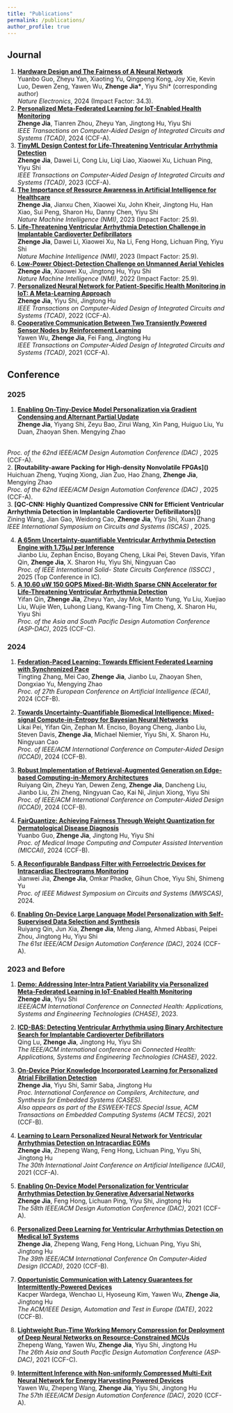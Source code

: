 ```yaml
---
title: "Publications"
permalink: /publications/
author_profile: true
---
```


## Journal 
1. <b>[Hardware Design and The Fairness of A Neural Network](https://www.nature.com/articles/s41928-024-01213-0)</b> <br> 
Yuanbo Guo, Zheyu Yan, Xiaoting Yu, Qingpeng Kong, Joy Xie, Kevin Luo, Dewen Zeng, Yawen Wu,<b> Zhenge Jia*</b>, Yiyu Shi* (corresponding author)<br />
<i> Nature Electronics</i>, 2024 (Impact Factor: 34.3). <br />
2. <b>[Personalized Meta-Federated Learning for IoT-Enabled Health Monitoring](https://ieeexplore.ieee.org/document/10499975)</b> <br> 
<b> Zhenge Jia</b>, Tianren Zhou, Zheyu Yan, Jingtong Hu, Yiyu Shi <br />
<i>IEEE Transactions on Computer-Aided Design of Integrated Circuits and Systems (TCAD)</i>, 2024 (CCF-A). <br />
3. <b>[TinyML Design Contest for Life-Threatening Ventricular Arrhythmia Detection](https://arxiv.org/abs/2305.05105)</b> <br> 
<b> Zhenge Jia</b>, Dawei Li, Cong Liu, Liqi Liao, Xiaowei Xu, Lichuan Ping, Yiyu Shi <br />
<i>IEEE Transactions on Computer-Aided Design of Integrated Circuits and Systems (TCAD)</i>, 2023 (CCF-A). <br />
4. <b>[The Importance of Resource Awareness in Artificial Intelligence for Healthcare](https://www.nature.com/articles/s42256-023-00670-0)</b> <br> 
<b> Zhenge Jia</b>, Jianxu Chen, Xiaowei Xu, John Kheir, Jingtong Hu, Han Xiao, Sui Peng, Sharon Hu, Danny Chen, Yiyu Shi <br />
<i>Nature Machine Intelligence (NMI)</i>, 2023 (Impact Factor: 25.9). <br />
5. <b>[Life-Threatening Ventricular Arrhythmia Detection Challenge in Implantable Cardioverter Defibrillators](https://www.nature.com/articles/s42256-023-00659-9)</b> <br> 
<b> Zhenge Jia</b>, Dawei Li, Xiaowei Xu, Na Li, Feng Hong, Lichuan Ping, Yiyu Shi <br />
<i>Nature Machine Intelligence (NMI)</i>, 2023 (Impact Factor: 25.9). <br />
6. <b>[Low-Power Object-Detection Challenge on Unmanned Aerial Vehicles](https://www.nature.com/articles/s42256-022-00567-4)</b> <br> 
<b> Zhenge Jia</b>, Xiaowei Xu, Jingtong Hu, Yiyu Shi <br />
<i>Nature Machine Intelligence (NMI)</i>, 2022 (Impact Factor: 25.9). <br />
7. <b>[Personalized Neural Network for Patient-Specific Health Monitoring in IoT: A Meta-Learning Approach](https://ieeexplore.ieee.org/document/9743335)</b> <br> 
<b> Zhenge Jia</b>, Yiyu Shi, Jingtong Hu <br />
<i>IEEE Transactions on Computer-Aided Design of Integrated Circuits and Systems (TCAD)</i>, 2022 (CCF-A). <br />
8. <b>[Cooperative Communication Between Two Transiently Powered Sensor Nodes by Reinforcement Learning](https://ieeexplore.ieee.org/document/9335978)</b> <br> 
Yawen Wu, <b> Zhenge Jia</b>, Fei Fang, Jingtong Hu <br />
<i>IEEE Transactions on Computer-Aided Design of Integrated Circuits and Systems (TCAD)</i>, 2021 (CCF-A). <br />



## Conference

### 2025

1. <b>[Enabling On-Tiny-Device Model Personalization via Gradient Condensing and Alternant Partial Update]()</b> <br> 
<b> Zhenge Jia</b>, Yiyang Shi, Zeyu Bao, Zirui Wang, Xin Pang, Huiguo Liu, Yu Duan, Zhaoyan Shen. Mengying Zhao
 <br />
<i> Proc. of the 62nd IEEE/ACM Design Automation Conference (DAC) </i>, 2025 (CCF-A). <br />
2. <b>[Routability-aware Packing for High-density Nonvolatile FPGAs]()</b> <br> 
Huichuan Zheng, Yuqing Xiong, Jian Zuo, Hao Zhang, <b> Zhenge Jia</b>, Mengying Zhao
 <br />
<i> Proc. of the 62nd IEEE/ACM Design Automation Conference (DAC) </i>, 2025 (CCF-A). <br />
3. <b>[QC-CNN: Highly Quantized Compressive CNN for Efficient Ventricular Arrhythmia Detection in Implantable Cardioverter Defibrillators]()</b> <br> 
Zining Wang, Jian Gao, Weidong Cao, <b> Zhenge Jia</b>, Yiyu Shi, Xuan Zhang
 <br />
<i> IEEE International Symposium on Circuits and Systems (ISCAS) </i>, 2025. <br />

4. <b>[A 65nm Uncertainty-quantifiable Ventricular Arrhythmia Detection Engine with 1.75μJ per Inference]()</b> <br> 
Jianbo Liu, Zephan Enciso, Boyang Cheng, Likai Pei, Steven Davis, Yifan Qin, <b> Zhenge Jia</b>, X. Sharon Hu, Yiyu Shi, Ningyuan Cao <br />
<i> Proc. of IEEE International Solid- State Circuits Conference (ISSCC) </i>, 2025 (Top Conference in IC). <br />
5. <b>[A 10.60 uW 150 GOPS Mixed-Bit-Width Sparse CNN Accelerator for Life-Threatening Ventricular Arrhythmia Detection]()</b> <br> 
Yifan Qin, <b> Zhenge Jia</b>, Zheyu Yan, Jay Mok, Manto Yung, Yu Liu, Xuejiao Liu, Wujie Wen, Luhong Liang, Kwang-Ting Tim Cheng, X. Sharon Hu, Yiyu Shi <br />
<i> Proc. of the Asia and South Pacific Design Automation Conference (ASP-DAC)</i>, 2025 (CCF-C). <br />

### 2024

1. <b>[Federation-Paced Learning: Towards Efficient Federated Learning with Synchronized Pace]()</b> <br> 
Tingting Zhang, Mei Cao,<b> Zhenge Jia</b>, Jianbo Lu, Zhaoyan Shen, Dongxiao Yu, Mengying Zhao <br />
<i>Proc. of 27th European Conference on Artificial Intelligence (ECAI)</i>, 2024 (CCF-B). <br />

2. <b>[Towards Uncertainty-Quantifiable Biomedical Intelligence: Mixed-signal Compute-in-Entropy for Bayesian Neural Networks]()</b> <br> 
Likai Pei, Yifan Qin, Zephan M. Enciso, Boyang Cheng, Jianbo Liu, Steven Davis,<b> Zhenge Jia</b>, Michael Niemier, Yiyu Shi, X. Sharon Hu, Ningyuan Cao <br />
<i>Proc. of IEEE/ACM International Conference on Computer-Aided Design (ICCAD)</i>, 2024 (CCF-B). <br />

3. <b>[Robust Implementation of Retrieval-Augmented Generation on Edge-based Computing-in-Memory Architectures]()</b> <br> 
Ruiyang Qin, Zheyu Yan, Dewen Zeng,<b> Zhenge Jia</b>, Dancheng Liu, Jianbo Liu, Zhi Zheng, Ningyuan Cao, Kai Ni, Jinjun Xiong, Yiyu Shi <br />
<i>Proc. of IEEE/ACM International Conference on Computer-Aided Design (ICCAD)</i>, 2024 (CCF-B). <br />

4. <b>[FairQuantize: Achieving Fairness Through Weight Quantization for Dermatological Disease Diagnosis]()</b> <br> 
Yuanbo Guo,<b> Zhenge Jia</b>, Jingtong Hu, Yiyu Shi <br />
<i>Proc. of Medical Image Computing and Computer Assisted Intervention (MICCAI)</i>, 2024 (CCF-B). <br />

5. <b>[A Reconfigurable Bandpass Filter with Ferroelectric Devices for Intracardiac Electrograms Monitoring]()</b> <br> 
Jianwei Jia, <b> Zhenge Jia</b>, Omkar Phadke, Gihun Choe, Yiyu Shi, Shimeng Yu <br />
<i>Proc. of IEEE Midwest Symposium on Circuits and Systems (MWSCAS)</i>, 2024. <br />

6. <b>[Enabling On-Device Large Language Model Personalization with Self-Supervised Data Selection and Synthesis](https://arxiv.org/abs/2311.12275)</b> <br> 
Ruiyang Qin, Jun Xia, <b> Zhenge Jia</b>, Meng Jiang, Ahmed Abbasi, Peipei Zhou, Jingtong Hu, Yiyu Shi <br />
<i>The 61st IEEE/ACM Design Automation Conference (DAC)</i>, 2024 (CCF-A). <br />

### 2023 and Before

1. <b>[Demo: Addressing Inter-Intra Patient Variability via Personalized Meta-Federated Learning in IoT-Enabled Health Monitoring](https://ieeexplore.ieee.org/document/10183740/)</b> <br>
<b> Zhenge Jia</b>, Yiyu Shi <br />
<i>IEEE/ACM International Conference on Connected Health: Applications, Systems and Engineering Technologies (CHASE)</i>, 2023. <br />
2. <b>[ICD-BAS: Detecting Ventricular Arrhythmia using Binary Architecture Search for Implantable Cardioverter Defibrillators](https://ieeexplore.ieee.org/document/9983635)</b> <br> 
Qing Lu, <b> Zhenge Jia</b>, Jingtong Hu, Yiyu Shi <br />
<i>The IEEE/ACM international conference on Connected Health: Applications, Systems and Engineering Technologies (CHASE)</i>, 2022. <br />
3. <b>[On-Device Prior Knowledge Incorporated Learning for Personalized Atrial Fibrillation Detection](https://dl.acm.org/doi/10.1145/3476987)</b> <br> 
<b> Zhenge Jia</b>, Yiyu Shi, Samir Saba, Jingtong Hu <br />
<i>Proc. International Conference on Compilers, Architecture, and Synthesis for Embedded Systems (CASES). </i> <br />
<i>Also appears as part of the ESWEEK-TECS Special Issue, ACM Transactions on Embedded Computing Systems (ACM TECS)</i>, 2021 (CCF-B). <br />
4. <b>[Learning to Learn Personalized Neural Network for Ventricular Arrhythmias Detection on Intracardiac EGMs](https://www.ijcai.org/proceedings/2021/0359.pdf)</b> <br> 
<b> Zhenge Jia</b>, Zhepeng Wang, Feng Hong, Lichuan Ping, Yiyu Shi, Jingtong Hu <br />
<i>The 30th International Joint Conference on Artificial Intelligence (IJCAI)</i>, 2021 (CCF-A). <br />

5. <b>[Enabling On-Device Model Personalization for Ventricular Arrhythmias Detection by Generative Adversarial Networks](https://ieeexplore.ieee.org/document/9586123/metrics#metrics)</b> <br> 
<b> Zhenge Jia</b>, Feng Hong, Lichuan Ping, Yiyu Shi, Jingtong Hu <br />
<i>The 58th IEEE/ACM Design Automation Conference (DAC)</i>, 2021 (CCF-A). <br />

6. <b>[Personalized Deep Learning for Ventricular Arrhythmias Detection on Medical IoT Systems](https://dl.acm.org/doi/abs/10.1145/3400302.3415774?casa_token=tqZyGxa0C34AAAAA:gulGfir-bcDA-Y5VLTB6Dofwk20T4rGazQjxrxcH10hyNhrpHaW5vocT9eviqRBDMvYE_553wDGq7ao)</b> <br> 
<b> Zhenge Jia</b>, Zhepeng Wang, Feng Hong, Lichuan Ping, Yiyu Shi, Jingtong Hu <br />
<i>The 39th IEEE/ACM International Conference On Computer-Aided Design (ICCAD)</i>, 2020 (CCF-B). <br />

7. <b>[Opportunistic Communication with Latency Guarantees for Intermittently-Powered Devices](https://ieeexplore.ieee.org/document/9774732)</b> <br> 
Kacper Wardega, Wenchao Li, Hyoseung Kim, Yawen Wu, <b> Zhenge Jia</b>, Jingtong Hu <br />
<i>The ACM/IEEE Design, Automation and Test in Europe (DATE)</i>, 2022 (CCF-B). <br />

8. <b>[Lightweight Run-Time Working Memory Compression for Deployment of Deep Neural Networks on Resource-Constrained MCUs](https://dl.acm.org/doi/10.1145/3394885.3439194)</b> <br> 
Zhepeng Wang, Yawen Wu, <b> Zhenge Jia</b>, Yiyu Shi, Jingtong Hu <br />
<i>The 26th Asia and South Pacific Design Automation Conference (ASP-DAC)</i>, 2021 (CCF-C). <br />

9. <b>[Intermittent Inference with Non-uniformly Compressed Multi-Exit Neural Network for Energy Harvesting Powered Devices](https://arxiv.org/pdf/2004.11293.pdf)</b> <br> 
Yawen Wu, Zhepeng Wang, <b> Zhenge Jia</b>, Yiyu Shi, Jingtong Hu <br />
<i>The 57th IEEE/ACM Design Automation Conference (DAC)</i>, 2020 (CCF-A). <br />
